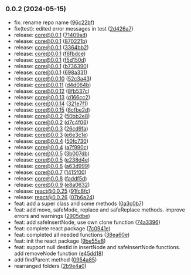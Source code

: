 ## <small>0.0.2 (2024-05-15)</small>

* fix: rename repo name ([96c22bf](https://github.com/alirezahematidev/treekit/commit/96c22bf))
* fix(test): edited error messages in test ([2d426a7](https://github.com/alirezahematidev/treekit/commit/2d426a7))
* release: core@0.0.1 ([71409ad](https://github.com/alirezahematidev/treekit/commit/71409ad))
* release: core@0.0.1 ([870221b](https://github.com/alirezahematidev/treekit/commit/870221b))
* release: core@0.0.1 ([3364bb2](https://github.com/alirezahematidev/treekit/commit/3364bb2))
* release: core@0.0.1 ([f6fbdce](https://github.com/alirezahematidev/treekit/commit/f6fbdce))
* release: core@0.0.1 ([f5d150d](https://github.com/alirezahematidev/treekit/commit/f5d150d))
* release: core@0.0.1 ([b736390](https://github.com/alirezahematidev/treekit/commit/b736390))
* release: core@0.0.1 ([698a331](https://github.com/alirezahematidev/treekit/commit/698a331))
* release: core@0.0.10 ([52c3a43](https://github.com/alirezahematidev/treekit/commit/52c3a43))
* release: core@0.0.11 ([d4d064b](https://github.com/alirezahematidev/treekit/commit/d4d064b))
* release: core@0.0.12 ([8fb537c](https://github.com/alirezahematidev/treekit/commit/8fb537c))
* release: core@0.0.13 ([d166cc2](https://github.com/alirezahematidev/treekit/commit/d166cc2))
* release: core@0.0.14 ([321e7f1](https://github.com/alirezahematidev/treekit/commit/321e7f1))
* release: core@0.0.15 ([8cfbe2d](https://github.com/alirezahematidev/treekit/commit/8cfbe2d))
* release: core@0.0.2 ([50bb2e8](https://github.com/alirezahematidev/treekit/commit/50bb2e8))
* release: core@0.0.2 ([d7c4f06](https://github.com/alirezahematidev/treekit/commit/d7c4f06))
* release: core@0.0.3 ([26cd9fa](https://github.com/alirezahematidev/treekit/commit/26cd9fa))
* release: core@0.0.3 ([e6e3c1e](https://github.com/alirezahematidev/treekit/commit/e6e3c1e))
* release: core@0.0.4 ([50fc730](https://github.com/alirezahematidev/treekit/commit/50fc730))
* release: core@0.0.4 ([a7f990c](https://github.com/alirezahematidev/treekit/commit/a7f990c))
* release: core@0.0.5 ([3b007db](https://github.com/alirezahematidev/treekit/commit/3b007db))
* release: core@0.0.5 ([e238d4e](https://github.com/alirezahematidev/treekit/commit/e238d4e))
* release: core@0.0.6 ([a63d999](https://github.com/alirezahematidev/treekit/commit/a63d999))
* release: core@0.0.7 ([1415f00](https://github.com/alirezahematidev/treekit/commit/1415f00))
* release: core@0.0.8 ([faddf5d](https://github.com/alirezahematidev/treekit/commit/faddf5d))
* release: core@0.0.9 ([e8a0632](https://github.com/alirezahematidev/treekit/commit/e8a0632))
* release: react@0.0.25 ([91fc8fc](https://github.com/alirezahematidev/treekit/commit/91fc8fc))
* release: react@0.0.26 ([07b6a24](https://github.com/alirezahematidev/treekit/commit/07b6a24))
* feat: add a super class and some methods ([0a3c0b7](https://github.com/alirezahematidev/treekit/commit/0a3c0b7))
* feat: add move, safeMode, replace and safeReplace methods. improve errors and warnings ([2905dbe](https://github.com/alirezahematidev/treekit/commit/2905dbe))
* feat: add safeInsertNode, use own clone function ([74a3396](https://github.com/alirezahematidev/treekit/commit/74a3396))
* feat: complete react package ([7c0941e](https://github.com/alirezahematidev/treekit/commit/7c0941e))
* feat: completed all needed functions ([38ea60e](https://github.com/alirezahematidev/treekit/commit/38ea60e))
* feat: init the react package ([9be55e8](https://github.com/alirezahematidev/treekit/commit/9be55e8))
* feat: support null destId in insertNode and safeInsertNode functions. add removeNode function ([e45dd18](https://github.com/alirezahematidev/treekit/commit/e45dd18))
* add findParent method ([0954a85](https://github.com/alirezahematidev/treekit/commit/0954a85))
* rearranged folders ([2b9e4a0](https://github.com/alirezahematidev/treekit/commit/2b9e4a0))



